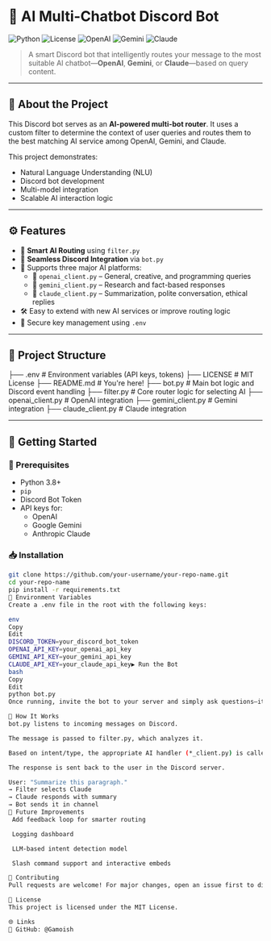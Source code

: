 # 🤖 AI Multi-Chatbot Discord Bot

![Python](https://img.shields.io/badge/Python-3.8%2B-blue.svg)
![License](https://img.shields.io/badge/License-MIT-green.svg)
![OpenAI](https://img.shields.io/badge/OpenAI-Integrated-success)
![Gemini](https://img.shields.io/badge/Gemini-Enabled-brightgreen)
![Claude](https://img.shields.io/badge/Claude-Connected-yellowgreen)

> A smart Discord bot that intelligently routes your message to the most suitable AI chatbot—**OpenAI**, **Gemini**, or **Claude**—based on query content.

---

## 📌 About the Project

This Discord bot serves as an **AI-powered multi-bot router**. It uses a custom filter to determine the context of user queries and routes them to the best matching AI service among OpenAI, Gemini, and Claude.

This project demonstrates:
- Natural Language Understanding (NLU)
- Discord bot development
- Multi-model integration
- Scalable AI interaction logic

---

## ⚙️ Features

- 🔁 **Smart AI Routing** using `filter.py`
- 💬 **Seamless Discord Integration** via `bot.py`
- 🤝 Supports three major AI platforms:
  - 🧠 `openai_client.py` – General, creative, and programming queries
  - 🧾 `gemini_client.py` – Research and fact-based responses
  - 📘 `claude_client.py` – Summarization, polite conversation, ethical replies
- 🛠️ Easy to extend with new AI services or improve routing logic
- 🔐 Secure key management using `.env`

---

## 🧾 Project Structure

├── .env # Environment variables (API keys, tokens)
├── LICENSE # MIT License
├── README.md # You're here!
├── bot.py # Main bot logic and Discord event handling
├── filter.py # Core router logic for selecting AI
├── openai_client.py # OpenAI integration
├── gemini_client.py # Gemini integration
├── claude_client.py # Claude integration

---

## 🚀 Getting Started

### 🔧 Prerequisites
- Python 3.8+
- `pip`
- Discord Bot Token
- API keys for:
  - OpenAI
  - Google Gemini
  - Anthropic Claude

### 📥 Installation

```bash
git clone https://github.com/your-username/your-repo-name.git
cd your-repo-name
pip install -r requirements.txt
🔐 Environment Variables
Create a .env file in the root with the following keys:

env
Copy
Edit
DISCORD_TOKEN=your_discord_bot_token
OPENAI_API_KEY=your_openai_api_key
GEMINI_API_KEY=your_gemini_api_key
CLAUDE_API_KEY=your_claude_api_key▶️ Run the Bot
bash
Copy
Edit
python bot.py
Once running, invite the bot to your server and simply ask questions—it’ll route them to the best-suited AI.

🧠 How It Works
bot.py listens to incoming messages on Discord.

The message is passed to filter.py, which analyzes it.

Based on intent/type, the appropriate AI handler (*_client.py) is called.

The response is sent back to the user in the Discord server.

User: "Summarize this paragraph."
→ Filter selects Claude
→ Claude responds with summary
→ Bot sends it in channel
🧩 Future Improvements
 Add feedback loop for smarter routing

 Logging dashboard

 LLM-based intent detection model

 Slash command support and interactive embeds

🤝 Contributing
Pull requests are welcome! For major changes, open an issue first to discuss your proposal.

📜 License
This project is licensed under the MIT License.

🌐 Links
🐙 GitHub: @Gamoish








